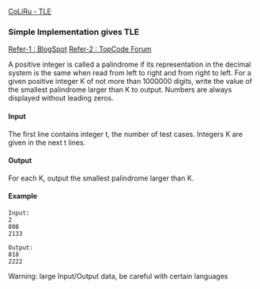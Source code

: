 [CoLiRu - TLE](http://ideone.com/RUx1oq)

### Simple Implementation gives TLE 
[Refer-1 : BlogSpot](http://programmerthing.blogspot.nl/2011/05/spoj-5-next-palindrome-problem-code.html)
[Refer-2 : TopCode Forum](http://apps.topcoder.com/forums/?module=Thread&threadID=570484&start=0&mc=16)

A positive integer is called a palindrome if its representation in the decimal system is the same when read from left to right and from right to left. For a given positive integer K of not more than 1000000 digits, write the value of the smallest palindrome larger than K to output. Numbers are always displayed without leading zeros.


#### Input

The first line contains integer t, the number of test cases. Integers K are given in the next t lines.

#### Output

For each K, output the smallest palindrome larger than K.

#### Example

```
Input:
2
808
2133

Output:
818
2222
```

Warning: large Input/Output data, be careful with certain languages


